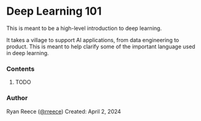 # Deep Learning 101

This is meant to be a high-level introduction to deep learning.

It takes a village to support AI applications, from data engineering to product. This is meant to help clarify some of the important language used in deep learning.

### Contents

1. TODO


### Author

Ryan Reece ([@rreece](https://github.com/rreece))
Created: April 2, 2024
